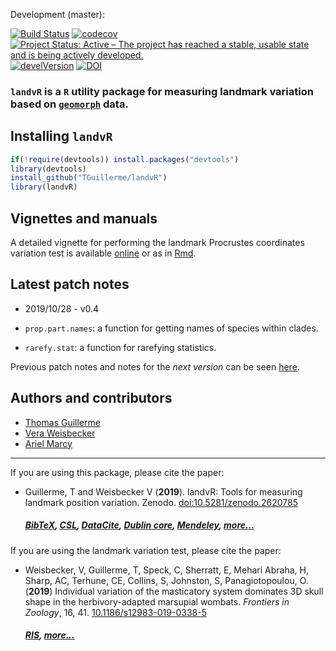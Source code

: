 <!-- Release:

[![Build Status](https://travis-ci.org/TGuillerme/dispRity.svg?branch=release)](https://travis-ci.org/TGuillerme/dispRity)
[![codecov](https://codecov.io/gh/TGuillerme/dispRity/branch/release/graph/badge.svg)](https://codecov.io/gh/TGuillerme/dispRity)
[![Project Status: Active - The project has reached a stable, usable state and is being actively developed.](http://www.repostatus.org/badges/latest/active.svg)](http://www.repostatus.org/#active)
[![develVersion](https://img.shields.io/badge/devel%20version-1.1.0-green.svg?style=flat)](https://github.com/TGuillerme/dispRity/tree/release)
[![DOI](https://zenodo.org/badge/DOI/10.5281/zenodo.846254.svg)](https://doi.org/10.5281/zenodo.846254)
 -->
 
Development (master):

[![Build Status](https://travis-ci.org/TGuillerme/landvR.svg?branch=master)](https://travis-ci.org/TGuillerme/landvR)
[![codecov](https://codecov.io/gh/TGuillerme/landvR/branch/master/graph/badge.svg)](https://codecov.io/gh/TGuillerme/landvR)
[![Project Status: Active – The project has reached a stable, usable state and is being actively developed.](https://www.repostatus.org/badges/latest/active.svg)](https://www.repostatus.org/#active)
[![develVersion](https://img.shields.io/badge/devel%20version-0.3-green.svg?style=flat)](https://github.com/TGuillerme/landvR)
[![DOI](https://zenodo.org/badge/141964125.svg)](https://zenodo.org/badge/latestdoi/141964125)

### **`landvR`** is a `R` utility package for measuring landmark variation based on [`geomorph`](https://github.com/geomorphR/geomorph) data.

<!-- <a href="https://besjournals.onlinelibrary.wiley.com/doi/abs/10.1111/2041-210X.13022"><img src="http://tguillerme.github.io/images/OA.png" height="15" widht="15"/></a> 
Check out the [paper](https://besjournals.onlinelibrary.wiley.com/doi/abs/10.1111/2041-210X.13022) associated with this package.
 -->
## Installing `landvR`

```r
if(!require(devtools)) install.packages("devtools")
library(devtools)
install_github("TGuillerme/landvR")
library(landvR)
```

## Vignettes and manuals

A detailed vignette for performing the landmark Procrustes coordinates variation test is available [online](https://cdn.rawgit.com/TGuillerme/landvR/8a6a6bd5/inst/vignettes/Landmark_partition_test.html) or as in [Rmd](https://github.com/TGuillerme/landvR/blob/master/inst/vignettes/Landmark_partition_test.Rmd).

## Latest patch notes
* 2019/10/28 - v0.4

 * `prop.part.names`: a function for getting names of species within clades.
 * `rarefy.stat`: a function for rarefying statistics.

Previous patch notes and notes for the *next version* can be seen [here](https://github.com/TGuillerme/landvR/blob/master/NEWS.md).

Authors and contributors
-------

* [Thomas Guillerme](http://tguillerme.github.io)
* [Vera Weisbecker](http://weisbeckerlab.com.au)
* [Ariel Marcy](https://github.com/miracleray/)

-------
If you are using this package, please cite the paper:

* Guillerme, T and Weisbecker V (**2019**). landvR: Tools for measuring landmark position variation. Zenodo. [doi:10.5281/zenodo.2620785](https://zenodo.org/record/2620785#.XKLvj6ZS8W8)
    ##### [BibTeX](https://zenodo.org/record/2620785/export/hx), [CSL](https://zenodo.org/record/2620785/export/csl), [DataCite](https://zenodo.org/record/2620785/export/dcite3), [Dublin core](https://zenodo.org/record/2620785/export/xd), [Mendeley](https://www.mendeley.com/import/?url=https://zenodo.org/record/2620785), [more...](https://zenodo.org/record/2620785/#.XTpLtlBS8W8)


If you are using the landmark variation test, please cite the paper:

* Weisbecker, V, Guillerme, T, Speck, C, Sherratt, E, Mehari Abraha, H, Sharp, AC, Terhune, CE, Collins, S, Johnston, S, Panagiotopoulou, O. (**2019**) Individual variation of the masticatory system dominates 3D skull shape in the herbivory-adapted marsupial wombats. *Frontiers in Zoology*, 16, 41. [10.1186/s12983-019-0338-5](https://frontiersinzoology.biomedcentral.com/articles/10.1186/s12983-019-0338-5)
    ##### [RIS](https://frontiersinzoology.biomedcentral.com/articles/10.1186/s12983-019-0338-5.ris), [more...](https://frontiersinzoology.biomedcentral.com/articles/10.1186/s12983-019-0338-5#citeas)
